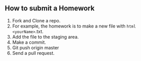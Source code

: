 ## How to submit a Homework

1. Fork and Clone a repo. <br>
2. For example, the homework is to make a new file with ```html <yourName>```.txt.
3. Add the file to the staging area.
4. Make a commit.
5. Git push origin master
6. Send a pull request.
